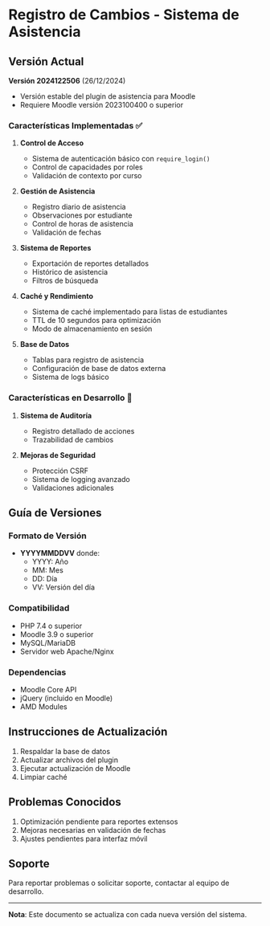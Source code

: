 # Registro de Cambios - Sistema de Asistencia

## Versión Actual
**Versión 2024122506** (26/12/2024)
- Versión estable del plugin de asistencia para Moodle
- Requiere Moodle versión 2023100400 o superior

### Características Implementadas ✅
1. **Control de Acceso**
   - Sistema de autenticación básico con `require_login()`
   - Control de capacidades por roles
   - Validación de contexto por curso

2. **Gestión de Asistencia**
   - Registro diario de asistencia
   - Observaciones por estudiante
   - Control de horas de asistencia
   - Validación de fechas

3. **Sistema de Reportes**
   - Exportación de reportes detallados
   - Histórico de asistencia
   - Filtros de búsqueda

4. **Caché y Rendimiento**
   - Sistema de caché implementado para listas de estudiantes
   - TTL de 10 segundos para optimización
   - Modo de almacenamiento en sesión

5. **Base de Datos**
   - Tablas para registro de asistencia
   - Configuración de base de datos externa
   - Sistema de logs básico

### Características en Desarrollo 🚧
1. **Sistema de Auditoría**
   - Registro detallado de acciones
   - Trazabilidad de cambios

2. **Mejoras de Seguridad**
   - Protección CSRF
   - Sistema de logging avanzado
   - Validaciones adicionales

## Guía de Versiones

### Formato de Versión
- **YYYYMMDDVV** donde:
  - YYYY: Año
  - MM: Mes
  - DD: Día
  - VV: Versión del día

### Compatibilidad
- PHP 7.4 o superior
- Moodle 3.9 o superior
- MySQL/MariaDB
- Servidor web Apache/Nginx

### Dependencias
- Moodle Core API
- jQuery (incluido en Moodle)
- AMD Modules

## Instrucciones de Actualización

1. Respaldar la base de datos
2. Actualizar archivos del plugin
3. Ejecutar actualización de Moodle
4. Limpiar caché

## Problemas Conocidos
1. Optimización pendiente para reportes extensos
2. Mejoras necesarias en validación de fechas
3. Ajustes pendientes para interfaz móvil

## Soporte
Para reportar problemas o solicitar soporte, contactar al equipo de desarrollo.

---
**Nota**: Este documento se actualiza con cada nueva versión del sistema. 